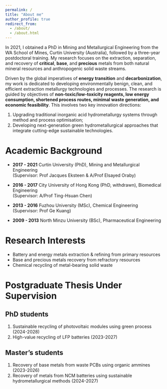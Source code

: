 ```yaml
---
permalink: /
title: "About me"
author_profile: true
redirect_from: 
  - /about/
  - /about.html
---
```


In 2021, I obtained a PhD in Mining and Metallurgical Engineering from the WA School of Mines, Curtin University (Australia), followed by a three-year postdoctoral training. My research focuses on the extraction, separation, and recovery of **critical**, **base**, and **precious** metals from both natural mineral resources and anthropogenic solid waste streams.

Driven by the global imperatives of **energy transition** and **decarbonization**, my work is dedicated to developing environmentally benign, clean, and efficient extraction metallurgy technologies and processes. The research is guided by objectives of **non-toxic/low-toxicity reagents, low energy consumption, shortened process routes, minimal waste generation, and economic feasibility**. This involves two key innovation directions:

1. Upgrading traditional inorganic acid hydrometallurgy systems through method and process optimisation;
2. Developing next-generation green hydrometallurgical approaches that integrate cutting-edge sustainable technologies.

Academic Background
======
- **2017 - 2021** Curtin University (PhD), Mining and Metallurgical Engineering  
   (Supervisor: Prof Jacques Eksteen & A/Prof Elsayed Oraby)  
  
- **2016 - 2017** City University of Hong Kong (PhD, withdrawn), Biomedical Engineering  
   (Supervisor: A/Prof Ting-Hsuan Chen)  
  
- **2013 - 2016** Fuzhou University (MSc), Chemical Engineering  
   (Supervisor: Prof Ge Kuang)  
  
- **2009 - 2013** North Minzu University (BSc), Pharmaceutical Engineering  

Research Interests
======
-	Battery and energy metals extraction & refining from primary resources  
-	Base and precious metals recovery from refractory resources  
-	Chemical recycling of metal-bearing solid waste  

Postgraduate Thesis Under Supervision
======
PhD students  
------
1. Sustainable recycling of photovoltaic modules using green process (2024-2028)  
2. High-value recycling of LFP batteries (2023-2027)

Master’s students  
------
1. Recovery of base metals from waste PCBs using organic ammines (2023-2026)
2. Recovery of metals from NCM batteries using sustainable hydrometallurgical methods (2024-2027)
